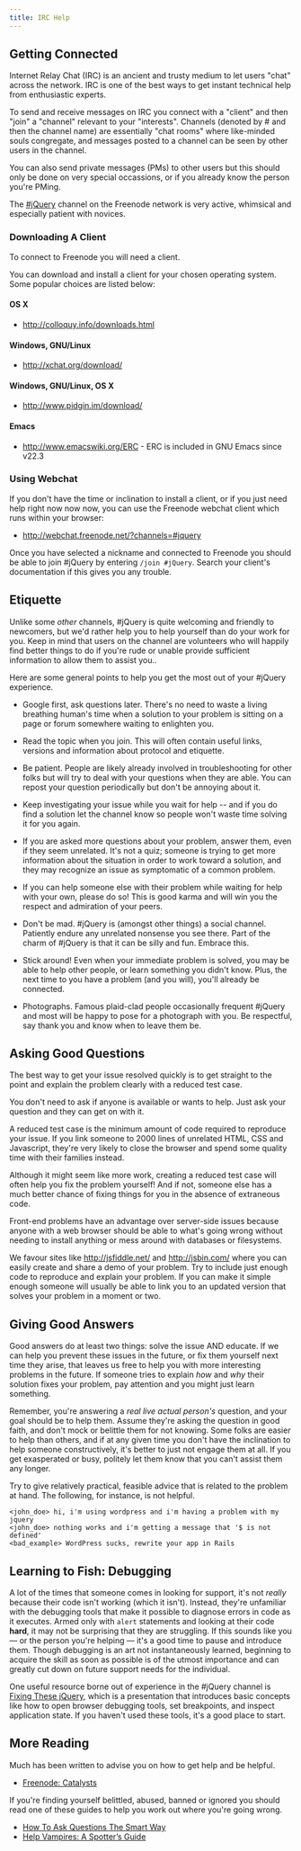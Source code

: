 ```yaml
---
title: IRC Help
---
```


## Getting Connected

Internet Relay Chat (IRC) is an ancient and trusty medium to let users
"chat" across the network. IRC is one of the best ways to get instant
technical help from enthusiastic experts.

To send and receive messages on IRC you connect with a "client" and
then "join" a "channel" relevant to your "interests". Channels
(denoted by # and then the channel name) are essentially "chat rooms"
where like-minded souls congregate, and messages posted to a channel
can be seen by other users in the channel.

You can also send private messages (PMs) to other users but this should only
be done on very special occassions, or if you already know the person you're PMing.

The [#jQuery](irc://irc.freenode.net/#jquery) channel on the Freenode network is very active, whimsical
and especially patient with novices.

### Downloading A Client

To connect to Freenode you will need a client.

You can download and install a client for your chosen operating
system. Some popular choices are listed below:

#### OS X
* http://colloquy.info/downloads.html

#### Windows, GNU/Linux
* http://xchat.org/download/

#### Windows, GNU/Linux, OS X
* http://www.pidgin.im/download/

#### Emacs
* http://www.emacswiki.org/ERC - ERC is included in GNU Emacs since v22.3

### Using Webchat

If you don't have the time or inclination to install a client, or if
you just need help right now now now, you can use the Freenode webchat
client which runs within your browser:

* http://webchat.freenode.net/?channels=#jquery

Once you have selected a nickname and connected to Freenode you should
be able to join #jQuery by entering `/join #jQuery`. Search your
client's documentation if this gives you any trouble.

## Etiquette

Unlike some *other* channels, #jQuery is quite welcoming and
friendly to newcomers, but we'd rather help you to help yourself than
do your work for you. Keep in mind that users on the channel are
volunteers who will happily find better things to do if you're rude or unable provide
sufficient information to allow them to assist you..

Here are some general points to help you get the most out of your #jQuery
experience.

* Google first, ask questions later. There's no need to waste a living
  breathing human's time when a solution to your problem is sitting on
  a page or forum somewhere waiting to enlighten you.

* Read the topic when you join. This will often contain useful links,
  versions and information about protocol and etiquette.

* Be patient. People are likely already involved in troubleshooting
  for other folks but will try to deal with your questions when they
  are able. You can repost your question periodically but don't be
  annoying about it.

* Keep investigating your issue while you wait for help -- and if you
  do find a solution let the channel know so people won't waste time
  solving it for you again.

* If you are asked more questions about your problem, answer them, even if they
  seem unrelated. It's not a quiz; someone is trying to get more information
  about the situation in order to work toward a solution, and they may
  recognize an issue as symptomatic of a common problem.

* If you can help someone else with their problem while waiting for
  help with your own, please do so! This is good karma and will win
  you the respect and admiration of your peers.

* Don't be mad. #jQuery is (amongst other things) a social channel.
  Patiently endure any unrelated nonsense you see there. Part of the
  charm of #jQuery is that it can be silly and fun. Embrace this.

* Stick around! Even when your immediate problem is solved, you may be
  able to help other people, or learn something you didn't know. Plus,
  the next time to you have a problem (and you will), you'll already
  be connected.

* Photographs. Famous plaid-clad people occasionally frequent #jQuery
  and most will be happy to pose for a photograph with you. Be
  respectful, say thank you and know when to leave them be.

## Asking Good Questions

The best way to get your issue resolved quickly is to get straight to
the point and explain the problem clearly with a reduced test case.

You don't need to ask if anyone is available or wants to help. Just
ask your question and they can get on with it.

A reduced test case is the minimum amount of code required to
reproduce your issue. If you link someone to 2000 lines of unrelated
HTML, CSS and Javascript, they're very likely to close the browser and
spend some quality time with their families instead.

Although it might seem like more work, creating a reduced test case
will often help you fix the problem yourself! And if not, someone
else has a much better chance of fixing things for you in the absence
of extraneous code.

Front-end problems have an advantage over server-side issues because
anyone with a web browser should be able to what's going wrong without
needing to install anything or mess around with databases or
filesystems.

We favour sites like http://jsfiddle.net/ and http://jsbin.com/ where
you can easily create and share a demo of your problem. Try to include
just enough code to reproduce and explain your problem. If you can
make it simple enough someone will usually be able to link you to an
updated version that solves your problem in a moment or two.

## Giving Good Answers

Good answers do at least two things: solve the issue AND educate. If
we can help you prevent these issues in the future, or fix them
yourself next time they arise, that leaves us free to help you with
more interesting problems in the future. If someone tries to explain
*how* and *why* their solution fixes your problem, pay attention
and you might just learn something.

Remember, you're answering a *real live actual person's* question, and your
goal should be to help them. Assume they're asking the question in good faith,
and don't mock or belittle them for not knowing. Some folks are easier to help
than others, and if at any given time you don't have the inclination to help
someone constructively, it's better to just not engage them at all. If you get exasperated
or busy, politely let them know that you can't assist them any longer.

Try to give relatively practical, feasible advice that is related to the
problem at hand. The following, for instance, is not helpful.

```
<john_doe> hi, i'm using wordpress and i'm having a problem with my jquery
<john_doe> nothing works and i'm getting a message that '$ is not defined'
<bad_example> WordPress sucks, rewrite your app in Rails
```

## Learning to Fish: Debugging

A lot of the times that someone comes in looking for support, it's not *really*
because their code isn't working (which it isn't). Instead, they're unfamiliar
with the debugging tools that make it possible to diagnose errors in code as it
executes. Armed only with `alert` statements and looking at their code
**hard**, it may not be surprising that they are struggling. If this sounds
like you &mdash; or the person you're helping &mdash; it's a good time to pause
and introduce them. Though debugging is an art not instantaneously learned,
beginning to acquire the skill as soon as possible is of the utmost importance
and can greatly cut down on future support needs for the individual.

One useful resource borne out of experience in the #jQuery channel is [Fixing
These jQuery](http://fixingthesejquery.com/), which is a presentation that
introduces basic concepts like how to open browser debugging tools, set
breakpoints, and inspect application state. If you haven't used these tools,
it's a good place to start.


## More Reading

Much has been written to advise you on how to get help and be helpful. 

* [Freenode: Catalysts](http://freenode.net/catalysts.shtml)

If you're finding yourself belittled, abused, banned or ignored you should read
one of these guides to help you work out where you're going wrong.

* [How To Ask Questions The Smart Way](http://www.catb.org/esr/faqs/smart-questions.html)
* [Help Vampires: A Spotter’s Guide](http://slash7.com/2006/12/22/vampires/)
